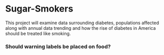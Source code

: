 # Sugar-Smokers
This project will examine data surrounding diabetes, populations affected along  with annual data trending and how the rise of diabetes in America should be treated like smoking. 
### Should warning labels be placed on food?
